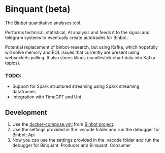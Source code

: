 # Binquant (beta)

The [Binbot](https://github.com/carkod/binbot) quantitative analyses tool.

Performs technical, statistical, AI analysis and feeds it to the signal and telegram systems to eventually create autotrades for Binbot.

Potential replacement of binbot-research, but using Kafka, which hopefully will solve memory and EOL issues that currently are present using websockets polling. It also stores klines (candlestick chart data into Kafka topics).

### TODO:

- Support for Spark structured streaming using Spark streaming dataframes
- Integration with TimeGPT and Uni


## Development

1. Use the [docker-compose.yml](https://github.com/carkod/binbot/blob/master/docker-compose.yml) from [Binbot project](https://github.com/carkod/binbot).
2. Use the settings provided in the .vscode folder and run the debugger for Binbot: Api
3. Now you can use the settings provided in the .vscode folder and run the debugger for Binquant: Producer and Binquant: Consumer
